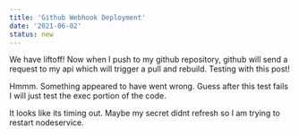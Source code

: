 ```yaml
---
title: 'Github Webhook Deployment'
date: '2021-06-02'
status: new
---
```


We have liftoff! Now when I push to my github repository, github will send a request to my api which will trigger a pull and rebuild. Testing with this post!

Hmmm. Something appeared to have went wrong. Guess after this test fails I will just test the exec portion of the code.

It looks like its timing out. Maybe my secret didnt refresh so I am trying to restart nodeservice.

